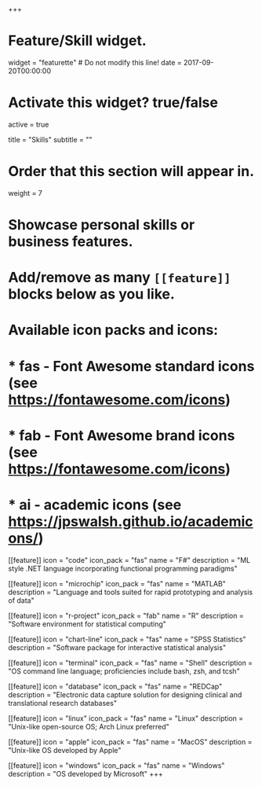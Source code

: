 +++
# Feature/Skill widget.
widget = "featurette"  # Do not modify this line!
date = 2017-09-20T00:00:00

# Activate this widget? true/false
active = true

title = "Skills"
subtitle = ""

# Order that this section will appear in.
weight = 7

# Showcase personal skills or business features.
# 
# Add/remove as many `[[feature]]` blocks below as you like.
# 
# Available icon packs and icons:
# * fas - Font Awesome standard icons (see https://fontawesome.com/icons)
# * fab - Font Awesome brand icons (see https://fontawesome.com/icons)
# * ai - academic icons (see https://jpswalsh.github.io/academicons/)

[[feature]]
  icon = "code"
  icon_pack = "fas"
  name = "F#"
  description = "ML style .NET language incorporating functional programming paradigms"

[[feature]]
  icon = "microchip"
  icon_pack = "fas"
  name = "MATLAB"
  description = "Language and tools suited for rapid prototyping and analysis of data"

[[feature]]
  icon = "r-project"
  icon_pack = "fab"
  name = "R"
  description = "Software environment for statistical computing"
  
[[feature]]
  icon = "chart-line"
  icon_pack = "fas"
  name = "SPSS Statistics"
  description = "Software package for interactive statistical analysis"

[[feature]]
  icon = "terminal"
  icon_pack = "fas"
  name = "Shell"
  description = "OS command line language; proficiencies include bash, zsh, and tcsh"

[[feature]]
  icon = "database"
  icon_pack = "fas"
  name = "REDCap"
  description = "Electronic data capture solution for designing clinical and translational research databases"

[[feature]]
  icon = "linux"
  icon_pack = "fas"
  name = "Linux"
  description = "Unix-like open-source OS; Arch Linux preferred"

[[feature]]
  icon = "apple"
  icon_pack = "fas"
  name = "MacOS"
  description = "Unix-like OS developed by Apple"

[[feature]]
  icon = "windows"
  icon_pack = "fas"
  name = "Windows"
  description = "OS developed by Microsoft"
+++
